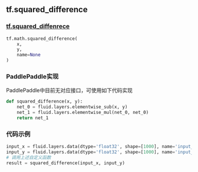 ## tf.squared_difference

### [tf.squared_diffenrece](https://www.tensorflow.org/api_docs/python/tf/math/squared_difference)
``` python
tf.math.squared_difference(
    x,
    y,
    name=None
)
```

### PaddlePaddle实现
PaddlePaddle中目前无对应接口，可使用如下代码实现
``` python
def squared_difference(x, y):
    net_0 = fluid.layers.elementwise_sub(x, y)
    net_1 = fluid.layers.elementwise_mul(net_0, net_0)
    return net_1
```

### 代码示例
``` python
input_x = fluid.layers.data(dtype='float32', shape=[1000], name='input_x')
input_y = fluid.layers.data(dtype='float32', shape=[1000], name='input_y')
# 调用上述自定义函数
result = squared_difference(input_x, input_y)
```

